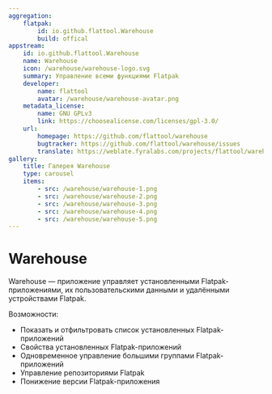```yaml
---
aggregation:
    flatpak:
        id: io.github.flattool.Warehouse
        build: offical
appstream:
    id: io.github.flattool.Warehouse
    name: Warehouse
    icon: /warehouse/warehouse-logo.svg
    summary: Управление всеми функциями Flatpak
    developer:
        name: flattool
        avatar: /warehouse/warehouse-avatar.png
    metadata_license:
        name: GNU GPLv3
        link: https://choosealicense.com/licenses/gpl-3.0/
    url:
        homepage: https://github.com/flattool/warehouse
        bugtracker: https://github.com/flattool/warehouse/issues
        translate: https://weblate.fyralabs.com/projects/flattool/warehouse/
gallery:
    title: Галерея Warehouse
    type: carousel
    items:
        - src: /warehouse/warehouse-1.png
        - src: /warehouse/warehouse-2.png
        - src: /warehouse/warehouse-3.png
        - src: /warehouse/warehouse-4.png
        - src: /warehouse/warehouse-5.png
---
```




# Warehouse

Warehouse — приложение управляет установленными Flatpak-приложениями, их пользовательскими данными и удалёнными устройствами Flatpak.

Возможности:

- Показать и отфильтровать список установленных Flatpak-приложений
- Свойства установленных Flatpak-приложений
- Одновременное управление большими группами Flatpak-приложений
- Управление репозиториями Flatpak
- Понижение версии Flatpak-приложения

<AGWGallery />

<!--@include: @apps/_parts/install/content-flatpak.md-->
